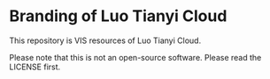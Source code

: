 # Branding of Luo Tianyi Cloud

This repository is VIS resources of Luo Tianyi Cloud.

Please note that this is not an open-source software. Please read the LICENSE first.
